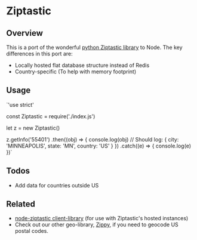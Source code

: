 # Ziptastic

## Overview
This is a port of the wonderful [python Ziptastic library](https://www.getziptastic.com/) to Node.  The key differences in this port are:

* Locally hosted flat database structure instead of Redis
* Country-specific (To help with memory footprint)

## Usage

`'use strict'

const Ziptastic = require('./index.js')

let z = new Ziptastic()

z.getInfo('55401')
  .then((obj) => {
    console.log(obj)
    // Should log: { city: 'MINNEAPOLIS', state: 'MN', country: 'US' }
  })
  .catch((e) => {
    console.log(e)
  })`


## Todos

* Add data for countries outside US

## Related

* [node-ziptastic client-library](https://github.com/bendrucker/node-ziptastic) (for use with Ziptastic's hosted instances)
* Check out our other geo-library, [Zippy](https://github.com/PermanentRecord/zippy), if you need to geocode US postal codes.
